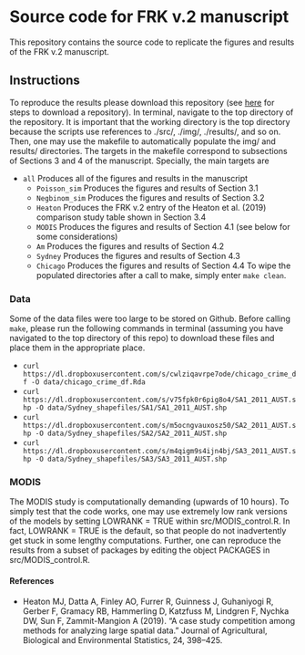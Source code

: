 # Source code for FRK v.2 manuscript

This repository contains the source code to replicate the figures and results of the FRK v.2 manuscript. 

## Instructions

To reproduce the results please download this repository (see [here](https://superuser.com/a/1309684) for steps to download a repository). In terminal, navigate to the top directory of the repository. It is important that the working directory is the top directory because the scripts use references to ./src/, ./img/, ./results/, and so on. Then, one may use the makefile to automatically populate the img/ and results/ directories. The targets in the makefile correspond to subsections of Sections 3 and 4 of the manuscript. Specially, the main targets are
- `all`	Produces all of the figures and results in the manuscript
  - `Poisson_sim` Produces the figures and results of Section 3.1 
  - `Negbinom_sim` Produces the figures and results of Section 3.2
  - `Heaton` Produces the FRK v.2 entry of the Heaton et al. (2019) comparison study table shown in Section 3.4
  - `MODIS` Produces the figures and results of Section 4.1 (see below for some considerations)
  - `Am` Produces the figures and results of Section 4.2
  - `Sydney` Produces the figures and results of Section 4.3
  - `Chicago` Produces the figures and results of Section 4.4
To wipe the populated directories after a call to make, simply enter `make clean`.

### Data

Some of the data files were too large to be stored on Github. Before calling `make`, please run the following commands in terminal (assuming you have navigated to the top directory of this repo) to download these files and place them in the appropriate place.
- `curl https://dl.dropboxusercontent.com/s/cwlziqavrpe7ode/chicago_crime_df -O data/chicago_crime_df.Rda`
- `curl https://dl.dropboxusercontent.com/s/v75fpk0r6pig8o4/SA1_2011_AUST.shp -O data/Sydney_shapefiles/SA1/SA1_2011_AUST.shp`
- `curl https://dl.dropboxusercontent.com/s/m5ocngvauxosz50/SA2_2011_AUST.shp -O data/Sydney_shapefiles/SA2/SA2_2011_AUST.shp`
- `curl https://dl.dropboxusercontent.com/s/m4qigm9s4ijn4bj/SA3_2011_AUST.shp -O data/Sydney_shapefiles/SA3/SA3_2011_AUST.shp`




### MODIS

The MODIS study is computationally demanding (upwards of 10 hours). To simply test that the code works, one may use extremely low rank versions of the models by setting LOWRANK = TRUE within src/MODIS_control.R. In fact, LOWRANK = TRUE is the default, so that people do not inadvertently get stuck in some lengthy computations. Further, one can reproduce the results from a subset of packages by editing the object PACKAGES in src/MODIS_control.R.

#### References

* Heaton MJ, Datta A, Finley AO, Furrer R, Guinness J, Guhaniyogi R, Gerber F, Gramacy
RB, Hammerling D, Katzfuss M, Lindgren F, Nychka DW, Sun F, Zammit-Mangion A
(2019). “A case study competition among methods for analyzing large spatial data.” Journal
of Agricultural, Biological and Environmental Statistics, 24, 398–425.